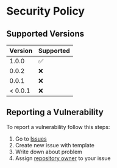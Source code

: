 # Security Policy

## Supported Versions

| Version | Supported          |
|---------|--------------------|
| 1.0.0   | :white_check_mark: |
| 0.0.2   | :x:                |
| 0.0.1   | :x:                |
| < 0.0.1 | :x:                |

## Reporting a Vulnerability

To report a vulnerability follow this steps:

1. Go to [Issues](https://github.com/stbestichhh/lite-cache/issues)
2. Create new issue with template
3. Write down about problem
4. Assign [repository owner](https://github.com/stbestichhh) to your issue
